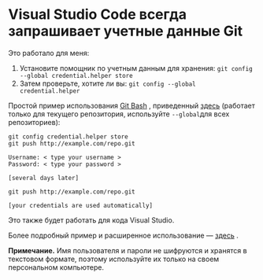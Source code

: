 # Visual Studio Code всегда запрашивает учетные данные Git

Это работало для меня:

1. Установите помощник по учетным данным для хранения:
   `git config --global credential.helper store`
2. Затем проверьте, хотите ли вы:
   `git config --global credential.helper`

Простой пример использования [Git Bash](https://superuser.com/questions/1053633/what-is-git-bash-for-windows-anyway) , приведенный [здесь](https://git-scm.com/docs/git-credential-store/1.7.12.1#_examples) (работает только для текущего репозитория, используйте `--global`для всех репозиториев):

```
git config credential.helper store
git push http://example.com/repo.git

Username: < type your username >
Password: < type your password >

[several days later]

git push http://example.com/repo.git

[your credentials are used automatically]
```

Это также будет работать для кода Visual Studio.

Более подробный пример и расширенное использование — [здесь](https://git-scm.com/book/en/v2/Git-Tools-Credential-Storage) .

**Примечание.** Имя пользователя и пароли не шифруются и хранятся в текстовом формате, поэтому используйте их только на своем персональном компьютере.
